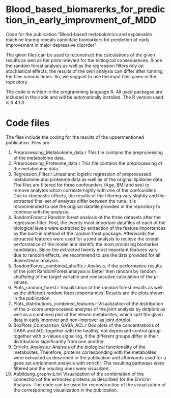# Blood_based_biomarerks_for_prediction_in_early_improvment_of_MDD 
Code for the publication "Blood-based metabolomics and explainable machine learing reveals candidate biomarkers for prediction of early improvement in major depressive disorder"

The given files can be used to reconstruct the calculations of the given results as well as the plots relevant for the biological consequences. Since the random forest analysis as well as the regression filters rely on stochastical effects, the results of the own analysis can differ after running the files various times. So, we suggset to use the input files given in the repository. 

The code is written in the programming language R. All used packages are included in the code and will be automatically installed. The R version used is R 4.1.3.

# Code files

The files include the coding for the results of the uppermentioned publication. Files are
1. Preprocessing_Metabolome_data.r
  This file contains the preprocessing of the metabolome data.
2. Preprocessing_Proteome_data.r
   This file contains the preprocessing of the metabolome data.
3. Regression_Filter.r
   Linear and logistic regression of preprocessed metabolome and proteome data as well as of the original lipidome data. The files are filtered for three confounders (Age, BMI and sex) to remove analytes which correlate highly with one of the confounders.     Due to stochastic effects, the results of the filtering vary slightly and the extracted final set of analytes differ between the runs. It is recommended to use the original datafile provided in the repository to continue with the analysis.
4. RandomForest.r
   Random forest analysis of the three datasets after the regression filter. First, the twenty most important datafiles of each of the biological levels were extracted by extraction of the feature importances by the built-in method of the random forst        package. Afterwards the extracted features were used for a joint analysis to recieve the overall performance of the model and identify the most promising biomarker candidates. Since the extracted twenty most important features vary due to random            effects, we recommend to use the data provided for all downstream analysis. 
5. RandomForest_combined_shuffle.r
  Analysis, if the performance results of the joint RandomForest analysis is better then random by random shuffeling of the target variable and consecutive calculation of the p-values.
6. Plots_random_forest.r
   Visualization of the random forest results as well as the different random forest importances. Results are the plots shown in the publication.
7. Plots_distributions_combined_features.r
   Visualization of the distribution of the z-score preprocessed analytes of the joint analysis by dotplots as well as a combined plot of the eleven metabolites, which split the given data in early improver and non-improver as joint dotplot.
8. BoxPlots_Comparison_GABA_ACL.r
   Box plots of the concentrations of GABA and ACL together with the healthy, not depressed control group together with p-values signalling, if the different groups differ in their distributions significantly from one another.
9. Enrichr_Analysis.r
   Analysis of the biological functionality of the metabolites. Therefore, proteins corresponding with the metabolites were extracted as described in the publication and afterwards used for a gene set enrichment analysis with enrichr. The resulting     pathways were filtered and the resuling ones were visualized.
10. Abbildung_graphviz.txt
    Visualization of the combination of the connection of the extracted proteins as described for the Enrichr-Analysis. The code can be used for reconstruction of the visualization of the corresponding visualization in the publication.

